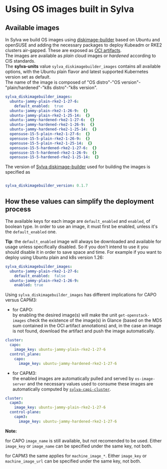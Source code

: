 # Using OS images built in Sylva

## Available images

In Sylva we build OS images using [diskimage-builder](https://gitlab.com/sylva-projects/sylva-elements/diskimage-builder) based on Ubuntu and openSUSE and adding the necessary packages to deploy Kubeadm or RKE2 clusters air-gapped. These are exposed as [OCI artifacts](https://gitlab.com/sylva-projects/sylva-elements/diskimage-builder/container_registry). <br/> The images are available as *plain* cloud images or *hardened* according to CIS standards. <br/> The **sylva-units** value `sylva_diskimagebuilder_images` contains all available options, with the Ubuntu plain flavor and latest supported Kubernetes version set as default. <br/> The name of the image is composed of "OS distro"-"OS version"-"plain/hardened"-"k8s distro"-"k8s version".

```yaml
sylva_diskimagebuilder_images:
  ubuntu-jammy-plain-rke2-1-27-6:
    default_enabled:  true
  ubuntu-jammy-plain-rke2-1-26-9:  {}
  ubuntu-jammy-plain-rke2-1-25-14:  {}
  ubuntu-jammy-hardened-rke2-1-27-6:  {}
  ubuntu-jammy-hardened-rke2-1-26-9:  {}
  ubuntu-jammy-hardened-rke2-1-25-14:  {}
  opensuse-15-5-plain-rke2-1-27-6:  {}
  opensuse-15-5-plain-rke2-1-26-9:  {}
  opensuse-15-5-plain-rke2-1-25-14:  {}
  opensuse-15-5-hardened-rke2-1-27-6:  {}
  opensuse-15-5-hardened-rke2-1-26-9:  {}
  opensuse-15-5-hardened-rke2-1-25-14:  {}
```

The version of [Sylva diskimage-builder](https://gitlab.com/sylva-projects/sylva-elements/diskimage-builder) used for building the images is specified as

```yaml

sylva_diskimagebuilder_version: 0.1.7

```

## How these values can simplify the deployment process

The available keys for each image are `default_enabled` and `enabled`, of boolean type. In order to use an image, it must first be enabled, unless it's the `default_enabled` one.<br/>

**Tip**: the `default_enabled` image will always be downloaded and available for usage unless specifically disabled. So if you don't intend to use it you should disable it in order to save space and time. For example if you want to deploy using Ubuntu plain and k8s version 1.26:

```yaml
sylva_diskimagebuilder_images:
  ubuntu-jammy-plain-rke2-1-27-6:
    default_enabled:  false
  ubuntu-jammy-plain-rke2-1-26-9:
    enabled: true
```

Using `sylva_diskimagebuilder_images` has different implications for CAPO versus CAPM3:<br/>

- for CAPO:<br/>by enabling the desired image(s) will make the unit `get-openstack-images` check the existence of the image(s) in Glance (based on the MD5 sum contained in the OCI artifact annotations) and, in the case an image is not found, download the artifact and push the image automatically.<br/>

```yaml
cluster:
  capo:
    image_key: ubuntu-jammy-plain-rke2-1-27-6
  control_plane:
    capo:
      image_key: ubuntu-jammy-hardened-rke2-1-27-6
```

- for CAPM3:<br/>the enabled images are automatically pulled and served by `os-image-server` and the necessary values used to consume these images are automatically computed by [`sylva-capi-cluster`](https://gitlab.com/sylva-projects/sylva-elements/helm-charts/sylva-capi-cluster).<br/>

```yaml
cluster:
  capm3:
    image_key: ubuntu-jammy-plain-rke2-1-27-6
  control-plane:
    capm3:
      image_key: ubuntu-jammy-hardened-rke2-1-27-6
```

**Note:**<br/>

for CAPO `image_name` is still available, but not recomended to be used. Either `image_key` or `image_name` can be specified under the same key, not both.<br/>

for CAPM3 the same applies for `machine_image_*`. Either `image_key` or `machine_image_url` can be specified under the same key, not both.
